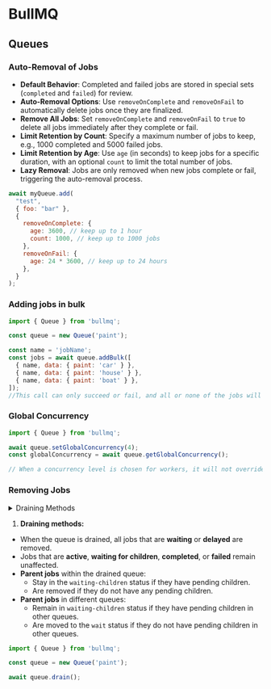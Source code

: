 # BullMQ

## Queues

### Auto-Removal of Jobs

- **Default Behavior**: Completed and failed jobs are stored in special sets (`completed` and `failed`) for review.
- **Auto-Removal Options**: Use `removeOnComplete` and `removeOnFail` to automatically delete jobs once they are finalized.
- **Remove All Jobs**: Set `removeOnComplete` and `removeOnFail` to `true` to delete all jobs immediately after they complete or fail.
- **Limit Retention by Count**: Specify a maximum number of jobs to keep, e.g., 1000 completed and 5000 failed jobs.
- **Limit Retention by Age**: Use `age` (in seconds) to keep jobs for a specific duration, with an optional `count` to limit the total number of jobs.
- **Lazy Removal**: Jobs are only removed when new jobs complete or fail, triggering the auto-removal process.

```javascript
await myQueue.add(
  "test",
  { foo: "bar" },
  {
    removeOnComplete: {
      age: 3600, // keep up to 1 hour
      count: 1000, // keep up to 1000 jobs
    },
    removeOnFail: {
      age: 24 * 3600, // keep up to 24 hours
    },
  }
);
```

### Adding jobs in bulk

```javascript
import { Queue } from 'bullmq';

const queue = new Queue('paint');

const name = 'jobName';
const jobs = await queue.addBulk([
  { name, data: { paint: 'car' } },
  { name, data: { paint: 'house' } },
  { name, data: { paint: 'boat' } },
]);
//This call can only succeed or fail, and all or none of the jobs will be added.
```

### Global Concurrency

```javascript
import { Queue } from 'bullmq';

await queue.setGlobalConcurrency(4);
const globalConcurrency = await queue.getGlobalConcurrency();

// When a concurrency level is chosen for workers, it will not override the global one; instead, it will be set as the maximum number of jobs that can be processed by a given worker in parallel, but never exceeding the global concurrency level.
```

### Removing Jobs

<details>
  <summary>Draining Methods</summary>

- When the queue is drained, all jobs that are **waiting** or **delayed** are removed.
- Jobs that are **active**, **waiting for children**, **completed**, or **failed** remain unaffected.
- **Parent jobs** within the drained queue:
  - Stay in the `waiting-children` status if they have pending children.
  - Are removed if they do not have any pending children.
- **Parent jobs** in different queues:
  - Remain in `waiting-children` status if they have pending children in other queues.
  - Are moved to the `wait` status if they do not have pending children in other queues.


  <ul>
    <li><strong>With Pending Children in Other Queues:</strong>
      <ul>
        <li>Parent jobs will remain in the "waiting-children" status if they have pending children in other queues.</li>
      </ul>
    </li>

    <li><strong>Without Pending Children in Other Queues:</strong>
      <ul>
        <li>Parent jobs will be moved to the "wait" status if they do not have pending children in other queues.</li>
      </ul>
    </li>
  </ul>

</details>


1. **Draining methods:**

- When the queue is drained, all jobs that are **waiting** or **delayed** are removed.
- Jobs that are **active**, **waiting for children**, **completed**, or **failed** remain unaffected.
- **Parent jobs** within the drained queue:
  - Stay in the `waiting-children` status if they have pending children.
  - Are removed if they do not have any pending children.
- **Parent jobs** in different queues:
  - Remain in `waiting-children` status if they have pending children in other queues.
  - Are moved to the `wait` status if they do not have pending children in other queues.

```javascript
import { Queue } from 'bullmq';

const queue = new Queue('paint');

await queue.drain();
```



